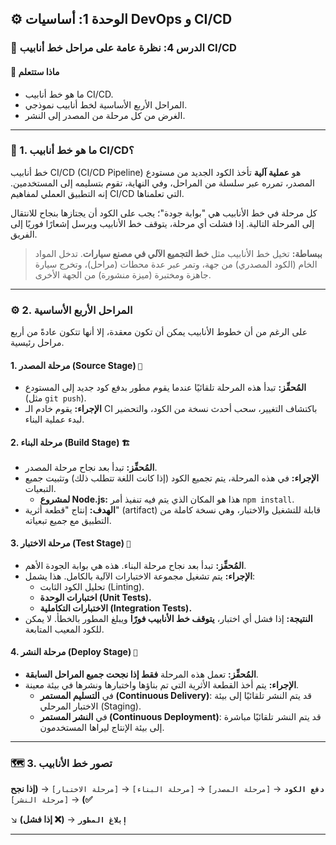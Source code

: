 ## ⚙️ الوحدة 1: أساسيات DevOps و CI/CD

### 📘 الدرس 4: نظرة عامة على مراحل خط أنابيب CI/CD

#### 🧠 **ماذا ستتعلم**
* ما هو خط أنابيب CI/CD.
* المراحل الأربع الأساسية لخط أنابيب نموذجي.
* الغرض من كل مرحلة من المصدر إلى النشر.

---
### 🤔 1. ما هو خط أنابيب CI/CD؟
خط أنابيب CI/CD (CI/CD Pipeline) هو **عملية آلية** تأخذ الكود الجديد من مستودع المصدر، تمرره عبر سلسلة من المراحل، وفي النهاية، تقوم بتسليمه إلى المستخدمين. إنه التطبيق العملي لمفاهيم CI/CD التي تعلمناها.

كل مرحلة في خط الأنابيب هي "بوابة جودة"؛ يجب على الكود أن يجتازها بنجاح للانتقال إلى المرحلة التالية. إذا فشلت أي مرحلة، يتوقف خط الأنابيب ويرسل إشعارًا فوريًا إلى الفريق.

> **ببساطة:** تخيل خط الأنابيب مثل **خط التجميع الآلي في مصنع سيارات**. تدخل المواد الخام (الكود المصدري) من جهة، وتمر عبر عدة محطات (مراحل)، وتخرج سيارة جاهزة ومختبرة (ميزة منشورة) من الجهة الأخرى.

---
### ⚙️ 2. المراحل الأربع الأساسية
على الرغم من أن خطوط الأنابيب يمكن أن تكون معقدة، إلا أنها تتكون عادةً من أربع مراحل رئيسية.

#### **1. مرحلة المصدر (Source Stage) `📝`**
* **المُحفِّز:** تبدأ هذه المرحلة تلقائيًا عندما يقوم مطور بدفع كود جديد إلى المستودع (مثل `git push`).
* **الإجراء:** يقوم خادم الـ CI باكتشاف التغيير، سحب أحدث نسخة من الكود، والتحضير لبدء عملية البناء.

#### **2. مرحلة البناء (Build Stage) `🏗️`**
* **المُحفِّز:** تبدأ بعد نجاح مرحلة المصدر.
* **الإجراء:** في هذه المرحلة، يتم تجميع الكود (إذا كانت اللغة تتطلب ذلك) وتثبيت جميع التبعيات.
    * **لمشروع Node.js:** هذا هو المكان الذي يتم فيه تنفيذ أمر `npm install`.
* **الهدف:** إنتاج "قطعة أثرية" (artifact) قابلة للتشغيل والاختبار، وهي نسخة كاملة من التطبيق مع جميع تبعياته.

#### **3. مرحلة الاختبار (Test Stage) `🧪`**
* **المُحفِّز:** تبدأ بعد نجاح مرحلة البناء. هذه هي بوابة الجودة الأهم.
* **الإجراء:** يتم تشغيل مجموعة الاختبارات الآلية بالكامل. هذا يشمل:
    * تحليل الكود الثابت (Linting).
    * **اختبارات الوحدة (Unit Tests).**
    * **الاختبارات التكاملية (Integration Tests).**
* **النتيجة:** إذا فشل أي اختبار، **يتوقف خط الأنابيب فورًا** ويبلغ المطور بالخطأ. لا يمكن للكود المعيب المتابعة.

#### **4. مرحلة النشر (Deploy Stage) `🚀`**
* **المُحفِّز:** تعمل هذه المرحلة **فقط إذا نجحت جميع المراحل السابقة**.
* **الإجراء:** يتم أخذ القطعة الأثرية التي تم بناؤها واختبارها ونشرها في بيئة معينة.
    * في **التسليم المستمر (Continuous Delivery)**: قد يتم النشر تلقائيًا إلى بيئة الاختبار المرحلي (Staging).
    * في **النشر المستمر (Continuous Deployment)**: قد يتم النشر تلقائيًا مباشرة إلى بيئة الإنتاج ليراها المستخدمون.

---
### 🗺️ 3. تصور خط الأنابيب

**`دفع الكود`** → `[مرحلة المصدر]` → `[مرحلة البناء]` → `[مرحلة الاختبار]` → **(إذا نجح ✅)** → `[مرحلة النشر]`

↘ **(إذا فشل ❌)** → **`إبلاغ المطور`**

---
